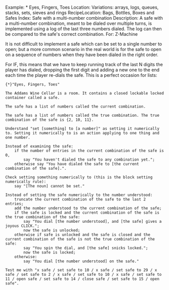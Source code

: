 Example: * Eyes, Fingers, Toes
Location: Variations: arrays, logs, queues, stacks, sets, sieves and rings
RecipeLocation: Bags, Bottles, Boxes and Safes
Index: Safe with a multi-number combination
Description: A safe with a multi-number combination, meant to be dialed over multiple turns, is implemented using a log of the last three numbers dialed. The log can then be compared to the safe's correct combination.
For: Z-Machine

  
It is not difficult to implement a safe which can be set to a single number to open; but a more common scenario in the real world is for the safe to open on a sequence of numbers when they have been dialed in the right order.

  
For IF, this means that we have to keep running track of the last N digits the player has dialed, dropping the first digit and adding a new one to the end each time the player re-dials the safe. This is a perfect occasion for lists:

  

``` inform7
{*}"Eyes, Fingers, Toes"

The Addams Wine Cellar is a room. It contains a closed lockable locked container called a safe.

The safe has a list of numbers called the current combination.

The safe has a list of numbers called the true combination. The true combination of the safe is {2, 10, 11}.

Understand "set [something] to [a number]" as setting it numerically to. Setting it numerically to is an action applying to one thing and one number.

Instead of examining the safe:
	if the number of entries in the current combination of the safe is 0,
		say "You haven't dialed the safe to any combination yet.";
	otherwise say "You have dialed the safe to [the current combination of the safe].".

Check setting something numerically to (this is the block setting numerically rule):
	say "[The noun] cannot be set."

Instead of setting the safe numerically to the number understood:
	truncate the current combination of the safe to the last 2 entries;
	add the number understood to the current combination of the safe;
	if the safe is locked and the current combination of the safe is the true combination of the safe:
		say "You dial [the number understood], and [the safe] gives a joyous CLICK.";
		now the safe is unlocked;
	otherwise if safe is unlocked and the safe is closed and the current combination of the safe is not the true combination of the safe:
		say "You spin the dial, and [the safe] snicks locked.";
		now the safe is locked;
	otherwise:
		say "You dial [the number understood] on the safe."

Test me with "x safe / set safe to 10 / x safe / set safe to 29 / x safe / set safe to 2 / x safe / set safe to 10 / x safe / set safe to 11 / open safe / set safe to 14 / close safe / set safe to 15 / open safe".
```

